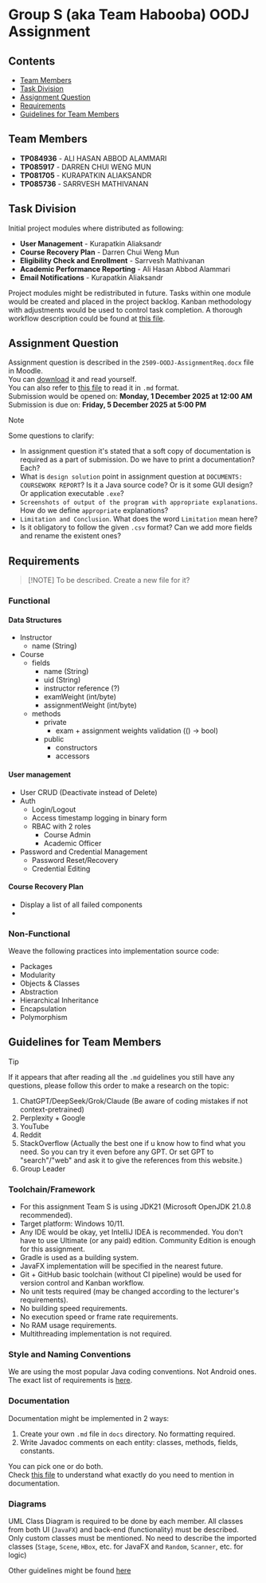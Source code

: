 # Group S (aka Team Habooba) OODJ Assignment

## Contents
- [Team Members](#team-members)
- [Task Division](#task-division)
- [Assignment Question](#assignment-question)
- [Requirements](#requirements)
- [Guidelines for Team Members](#guidelines-for-team-members)


## Team Members
- **TP084936** - ALI HASAN ABBOD ALAMMARI
- **TP085917** - DARREN CHUI WENG MUN
- **TP081705** - KURAPATKIN ALIAKSANDR
- **TP085736** - SARRVESH MATHIVANAN


## Task Division
Initial project modules where distributed as following:
- **User Management** - Kurapatkin Aliaksandr
- **Course Recovery Plan** - Darren Chui Weng Mun
- **Eligibility Check and Enrollment** - Sarrvesh Mathivanan
- **Academic Performance Reporting** - Ali Hasan Abbod Alammari
- **Email Notifications** - Kurapatkin Aliaksandr  

Project modules might be redistributed in future.
Tasks within one module would be created and placed in the project backlog.
Kanban methodology with adjustments would be used to control task completion.
A thorough workflow description could be found at [this file](./docs/workflow.md).


## Assignment Question
Assignment question is described in the
`2509-OODJ-AssignmentReq.docx` file in Moodle.  
You can 
[download](https://lms2.apiit.edu.my/mod/folder/view.php?id=980058)
it and read yourself.  
You can also refer to [this file](docs/assignment-reqs-full.md)
to read it in `.md` format.  
Submission would be opened on:
**Monday, 1 December 2025 at 12:00 AM**  
Submission is due on:
**Friday, 5 December 2025 at 5:00 PM**
> [!NOTE]
> Some questions to clarify:
> - In assignment question it's stated that a soft copy
> of documentation is required as a part of submission.
> Do we have to print a documentation? Each?
> - What is `design solution` point in assignment question at 
> `DOCUMENTS: COURSEWORK REPORT`?
> Is it a Java source code? Or is it some GUI design?
> Or application executable `.exe`?
> - `Screenshots of output of the program with
> appropriate explanations`. How do we define `appropriate`
> explanations?
> - `Limitation and Conclusion`. What does the word `Limitation`
> mean here?
> - Is it obligatory to follow the given `.csv` format?
> Can we add more fields and rename the existent ones?


## Requirements
> [!NOTE] To be described. Create a new file for it?
### Functional
#### Data Structures
- Instructor
  - name (String)
- Course
  - fields
    - name (String)
    - uid (String)
    - instructor reference (?)
    - examWeight (int/byte)
    - assignmentWeight (int/byte)
  - methods
    - private
      - exam + assignment weights validation (() -> bool)
    - public
      - constructors
      - accessors


#### User management
- User CRUD (Deactivate instead of Delete)
- Auth
  - Login/Logout
  - Access timestamp logging in binary form
  - RBAC with 2 roles
    - Course Admin
    - Academic Officer
- Password and Credential Management
  - Password Reset/Recovery
  - Credential Editing

#### Course Recovery Plan
- Display a list of all failed components
- 

### Non-Functional
Weave the following practices into implementation
source code:
- Packages
- Modularity
- Objects & Classes
- Abstraction
- Hierarchical Inheritance
- Encapsulation
- Polymorphism

## Guidelines for Team Members
> [!TIP]
> If it appears that after reading all the `.md` guidelines you
still have any questions, please follow this order to make
a research on the topic:
> 1. ChatGPT/DeepSeek/Grok/Claude
(Be aware of coding mistakes if not context-pretrained)
> 2. Perplexity + Google 
> 3. YouTube
> 4. Reddit
> 5. StackOverflow
(Actually the best one if u know how to find what you need.
So you can try it even before any GPT.
Or set GPT to "search"/"web" and ask it
to give the references from this website.)
> 6. Group Leader

### Toolchain/Framework
- For this assignment Team S is using JDK21 (Microsoft OpenJDK 21.0.8 recommended).  
- Target platform: Windows 10/11.  
- Any IDE would be okay, yet IntelliJ IDEA is recommended.
You don't have to use Ultimate (or any paid) edition.
Community Edition is enough for this assignment.  
- Gradle is used as a building system.  
- JavaFX implementation will be specified in the nearest future.  
- Git + GitHub basic toolchain (without CI pipeline) would be used
for version control and Kanban workflow.   
- No unit tests required (may be changed according to the lecturer's requirements).  
- No building speed requirements.  
- No execution speed or frame rate requirements.  
- No RAM usage requirements.
- Multithreading implementation is not required.

### Style and Naming Conventions
We are using the most popular Java coding conventions.
Not Android ones.  
The exact list of requirements is [here](./docs/code-style.md).

### Documentation
Documentation might be implemented in 2 ways:
1. Create your own `.md` file in `docs` directory. No formatting required.
2. Write Javadoc comments on each entity: classes, methods, fields, constants.

You can pick one or do both.  
Check [this file](./docs/code-doc.md) to understand what exactly do you need to mention in documentation.

### Diagrams
UML Class Diagram is required to be done by each member.
All classes from both UI (`JavaFX`) and back-end (functionality) must be described.  
Only custom classes must be mentioned.
No need to describe the imported classes
(`Stage`, `Scene`, `HBox`, etc. for JavaFX
and `Random`, `Scanner`, etc. for logic)

Other guidelines might be found [here](./docs/guides.md)